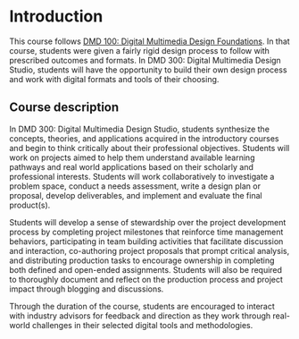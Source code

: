 # Introduction

This course follows [DMD 100: Digital Multimedia Design Foundations](https://legacy.gitbook.com/book/dmd-program/dmd-100-master/details). In that course, students were given a fairly rigid design process to follow with prescribed outcomes and formats. In DMD 300: Digital Multimedia Design Studio, students will have the opportunity to build their own design process and work with digital formats and tools of their choosing.

## Course description

In DMD 300: Digital Multimedia Design Studio, students synthesize the concepts, theories, and applications acquired in the introductory courses and begin to think critically about their professional objectives. Students will work on projects aimed to help them understand available learning pathways and real world applications based on their scholarly and professional interests. Students will work collaboratively to investigate a problem space, conduct a needs assessment, write a design plan or proposal, develop deliverables, and implement and evaluate the final product\(s\).

Students will develop a sense of stewardship over the project development process by completing project milestones that reinforce time management behaviors, participating in team building activities that facilitate discussion and interaction, co-authoring project proposals that prompt critical analysis, and distributing production tasks to encourage ownership in completing both defined and open-ended assignments. Students will also be required to thoroughly document and reflect on the production process and project impact through blogging and discussions.

Through the duration of the course, students are encouraged to interact with industry advisors for feedback and direction as they work through real-world challenges in their selected digital tools and methodologies.




